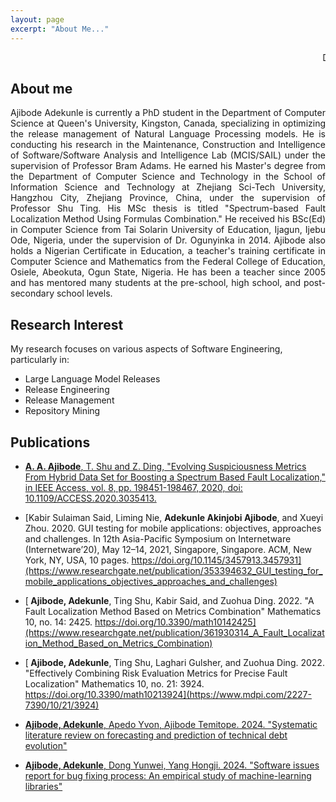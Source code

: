 ```yaml
---
layout: page
excerpt: "About Me..."
---
```


<marquee behavior="scroll" direction="left">DAILY MANNA: What have you achieved today???</marquee>


## About me
<div align="justify"> 
Ajibode Adekunle is currently a PhD student in the Department of Computer Science at Queen's University, Kingston, Canada, specializing in optimizing the release management of Natural Language Processing models. He is conducting his research in the Maintenance, Construction and Intelligence of Software/Software Analysis and Intelligence Lab (MCIS/SAIL) under the supervision of Professor Bram Adams.
He earned his Master's degree from the Department of Computer Science and Technology in the School of Information Science and Technology at Zhejiang Sci-Tech University, Hangzhou City, Zhejiang Province, China, under the supervision of Professor Shu Ting. His MSc thesis is titled "Spectrum-based Fault Localization Method Using Formulas Combination."
He received his BSc(Ed) in Computer Science from Tai Solarin University of Education, Ijagun, Ijebu Ode, Nigeria, under the supervision of Dr. Ogunyinka in 2014.
Ajibode also holds a Nigerian Certificate in Education, a teacher's training certificate in Computer Science and Mathematics from the Federal College of Education, Osiele, Abeokuta, Ogun State, Nigeria.
He has been a teacher since 2005 and has mentored many students at the pre-school, high school, and post-secondary school levels. 
</div>

## Research Interest
My research focuses on various aspects of Software Engineering, particularly in:
- Large Language Model Releases
- Release Engineering
- Release Management
- Repository Mining


## Publications
- [<strong> A. A. Ajibode</strong>, T. Shu and Z. Ding, "Evolving Suspiciousness Metrics From Hybrid Data Set for Boosting a
Spectrum Based Fault Localization," in IEEE Access, vol. 8, pp. 198451-198467, 2020, doi: 10.1109/ACCESS.2020.3035413.](https://drive.google.com/file/d/1J4Tb-Bp5geYosHp9vILNBaJThIEekReX/view?usp=sharing)

- [Kabir Sulaiman Said, Liming Nie, <strong>Adekunle Akinjobi Ajibode</strong>, and Xueyi Zhou. 2020. GUI testing for mobile applications: objectives, approaches and challenges. In 12th Asia-Pacific Symposium on Internetware (Internetware’20), May 12–14, 2021, Singapore, Singapore. ACM, New York, NY, USA, 10 pages. https://doi.org/10.1145/3457913.3457931](https://www.researchgate.net/publication/353394632_GUI_testing_for_mobile_applications_objectives_approaches_and_challenges)

- [<strong> Ajibode, Adekunle</strong>, Ting Shu, Kabir Said, and Zuohua Ding. 2022. "A Fault Localization Method Based on Metrics Combination" Mathematics 10, no. 14: 2425. https://doi.org/10.3390/math10142425](https://www.researchgate.net/publication/361930314_A_Fault_Localization_Method_Based_on_Metrics_Combination)

- [<strong> Ajibode, Adekunle</strong>, Ting Shu, Laghari Gulsher, and Zuohua Ding. 2022. "Effectively Combining Risk Evaluation Metrics for Precise Fault Localization" Mathematics 10, no. 21: 3924. https://doi.org/10.3390/math10213924](https://www.mdpi.com/2227-7390/10/21/3924)
  
- [<strong> Ajibode, Adekunle</strong>, Apedo Yvon, Ajibode Temitope. 2024. "Systematic literature review on forecasting and prediction of technical debt evolution"](https://arxiv.org/abs/2406.12026)

- [<strong> Ajibode, Adekunle</strong>, Dong Yunwei, Yang Hongji. 2024. "Software issues report for bug fixing process: An empirical study of machine-learning libraries"](https://arxiv.org/abs/2312.06005)
 



